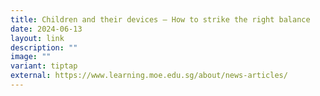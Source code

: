 ```yaml
---
title: Children and their devices – How to strike the right balance
date: 2024-06-13
layout: link
description: ""
image: ""
variant: tiptap
external: https://www.learning.moe.edu.sg/about/news-articles/
---
```

